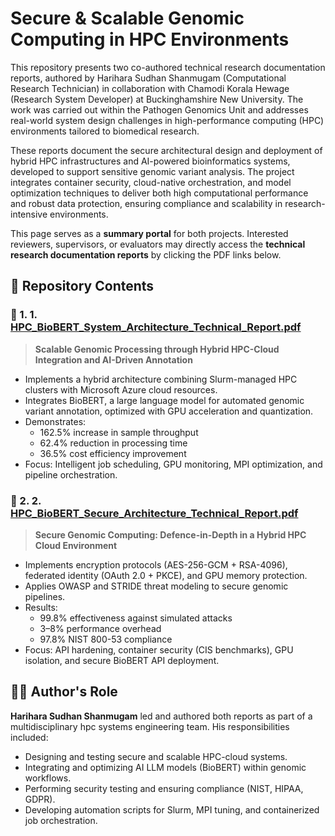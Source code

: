 # Secure & Scalable Genomic Computing in HPC Environments

This repository presents two co-authored technical research documentation reports, authored by Harihara Sudhan Shanmugam (Computational Research Technician) in collaboration with Chamodi Korala Hewage (Research System Developer) at Buckinghamshire New University. The work was carried out within the Pathogen Genomics Unit and addresses real-world system design challenges in high-performance computing (HPC) environments tailored to biomedical research.

These reports document the secure architectural design and deployment of hybrid HPC infrastructures and AI-powered bioinformatics systems, developed to support sensitive genomic variant analysis. The project integrates container security, cloud-native orchestration, and model optimization techniques to deliver both high computational performance and robust data protection, ensuring compliance and scalability in research-intensive environments.

This page serves as a **summary portal** for both projects. Interested reviewers, supervisors, or evaluators may directly access the **technical research documentation reports** by clicking the PDF links below.

## 📁 Repository Contents

### 📄 1. 1. [HPC_BioBERT_System_Architecture_Technical_Report.pdf](./HPC_BioBert%20System%20Design.Report.pdf)
> **Scalable Genomic Processing through Hybrid HPC-Cloud Integration and AI-Driven Annotation**

- Implements a hybrid architecture combining Slurm-managed HPC clusters with Microsoft Azure cloud resources.
- Integrates BioBERT, a large language model for automated genomic variant annotation, optimized with GPU acceleration and quantization.
- Demonstrates:
  - 162.5% increase in sample throughput
  - 62.4% reduction in processing time
  - 36.5% cost efficiency improvement
- Focus: Intelligent job scheduling, GPU monitoring, MPI optimization, and pipeline orchestration.

### 📄 2. 2. [HPC_BioBERT_Secure_Architecture_Technical_Report.pdf](./HPC_BioBert%20Secure%20Design.Report.pdf)
> **Secure Genomic Computing: Defence-in-Depth in a Hybrid HPC Cloud Environment**

- Implements encryption protocols (AES-256-GCM + RSA-4096), federated identity (OAuth 2.0 + PKCE), and GPU memory protection.
- Applies OWASP and STRIDE threat modeling to secure genomic pipelines.
- Results:
  - 99.8% effectiveness against simulated attacks
  - 3–8% performance overhead
  - 97.8% NIST 800-53 compliance
- Focus: API hardening, container security (CIS benchmarks), GPU isolation, and secure BioBERT API deployment.


## 👨‍💻 Author's Role

**Harihara Sudhan Shanmugam** led and authored both reports as part of a multidisciplinary hpc systems engineering team. His responsibilities included:

- Designing and testing secure and scalable HPC-cloud systems.
- Integrating and optimizing AI LLM models (BioBERT) within genomic workflows.
- Performing security testing and ensuring compliance (NIST, HIPAA, GDPR).
- Developing automation scripts for Slurm, MPI tuning, and containerized job orchestration.
